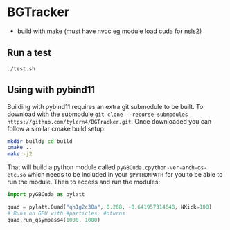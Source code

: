# BGTracker

* build with make (must have nvcc eg module load cuda for nsls2)

## Run a test

```
./test.sh
```

## Using with pybind11

Building with pybind11 requires an extra git submodule to be built. To download with the submodule `git clone --recurse-submodules https://github.com/tylern4/BGTracker.git`. Once downloaded you can follow a similar cmake build setup.

```sh
mkdir build; cd build
cmake .. 
make -j2
```

That will build a python module called `pyGBCuda.cpython-ver-arch-os-etc.so` which needs to be included in your `$PYTHONPATH` for you to be able to run the module. Then to access and run the modules:

```python
import pyGBCuda as pylatt

quad = pylatt.Quad("qh1g2c30a", 0.268, -0.641957314648, NKick=100)
# Runs on GPU with #particles, #nturns
quad.run_qsympass4(1000, 1000)
```